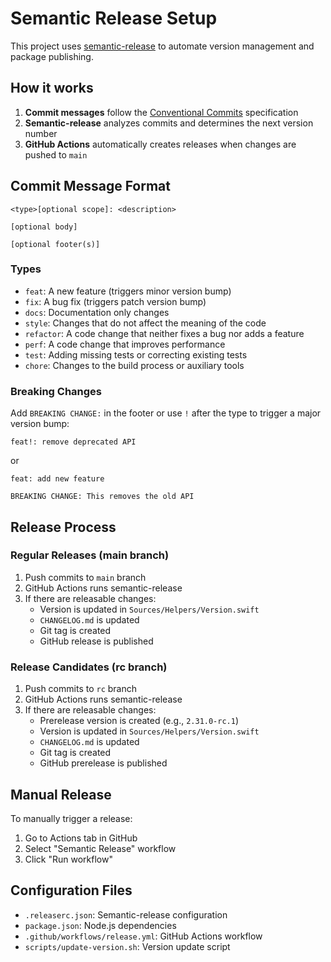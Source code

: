 # Semantic Release Setup

This project uses [semantic-release](https://semantic-release.gitbook.io/) to automate version management and package publishing.

## How it works

1. **Commit messages** follow the [Conventional Commits](https://www.conventionalcommits.org/) specification
2. **Semantic-release** analyzes commits and determines the next version number
3. **GitHub Actions** automatically creates releases when changes are pushed to `main`

## Commit Message Format

```
<type>[optional scope]: <description>

[optional body]

[optional footer(s)]
```

### Types

- `feat`: A new feature (triggers minor version bump)
- `fix`: A bug fix (triggers patch version bump)
- `docs`: Documentation only changes
- `style`: Changes that do not affect the meaning of the code
- `refactor`: A code change that neither fixes a bug nor adds a feature
- `perf`: A code change that improves performance
- `test`: Adding missing tests or correcting existing tests
- `chore`: Changes to the build process or auxiliary tools

### Breaking Changes

Add `BREAKING CHANGE:` in the footer or use `!` after the type to trigger a major version bump:

```
feat!: remove deprecated API
```

or

```
feat: add new feature

BREAKING CHANGE: This removes the old API
```

## Release Process

### Regular Releases (main branch)

1. Push commits to `main` branch
2. GitHub Actions runs semantic-release
3. If there are releasable changes:
   - Version is updated in `Sources/Helpers/Version.swift`
   - `CHANGELOG.md` is updated
   - Git tag is created
   - GitHub release is published

### Release Candidates (rc branch)

1. Push commits to `rc` branch
2. GitHub Actions runs semantic-release
3. If there are releasable changes:
   - Prerelease version is created (e.g., `2.31.0-rc.1`)
   - Version is updated in `Sources/Helpers/Version.swift`
   - `CHANGELOG.md` is updated
   - Git tag is created
   - GitHub prerelease is published

## Manual Release

To manually trigger a release:

1. Go to Actions tab in GitHub
2. Select "Semantic Release" workflow
3. Click "Run workflow"

## Configuration Files

- `.releaserc.json`: Semantic-release configuration
- `package.json`: Node.js dependencies
- `.github/workflows/release.yml`: GitHub Actions workflow
- `scripts/update-version.sh`: Version update script

